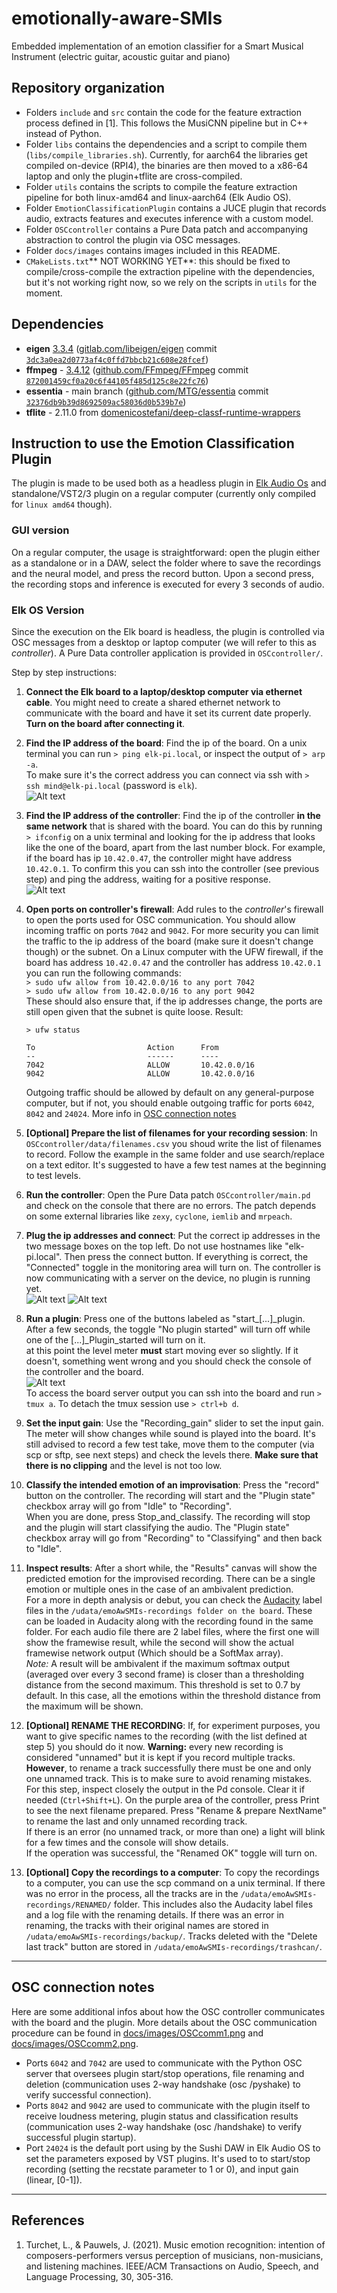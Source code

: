 # emotionally-aware-SMIs
Embedded implementation of an emotion classifier for a Smart Musical Instrument (electric guitar, acoustic guitar and piano)

## Repository organization
- Folders ```include``` and ```src``` contain the code for the feature extraction process defined in [1]. This follows the MusiCNN pipeline but in C++ instead of Python.
- Folder ```libs``` contains the dependencies and a script to compile them (```libs/compile_libraries.sh```). Currently, for aarch64 the libraries get compiled on-device (RPI4), the binaries are then moved to a x86-64 laptop and only the plugin+tflite are cross-compiled.
- Folder ```utils``` contains the scripts to compile the feature extraction pipeline for both linux-amd64 and linux-aarch64 (Elk Audio OS).
- Folder ```EmotionClassificationPlugin``` contains a JUCE plugin that records audio, extracts features and executes inference with a custom model.
- Folder `OSCcontroller` contains a Pure Data patch and accompanying abstraction to control the plugin via OSC messages.
- Folder ```docs/images``` contains images included in this README.
- ```CMakeLists.txt```** NOT WORKING YET**: this should be fixed to compile/cross-compile the extraction pipeline with the dependencies, but it's not working right now, so we rely on the scripts in ```utils``` for the moment.

## Dependencies

<!-- - zlib - 1.2.13 ([github.com/madler/zlib](https://github.com/madler/zlib) commit ```04f42ceca40f73e2978b50e93806c2a18c1281fc```) -->
- **eigen** [3.3.4](https://gitlab.com/libeigen/eigen/-/releases/3.3.4) ([gitlab.com/libeigen/eigen](https://gitlab.com/libeigen/eigen) commit [```3dc3a0ea2d0773af4c0ffd7bbcb21c608e28fcef```](https://gitlab.com/libeigen/eigen/tree/3dc3a0ea2d0773af4c0ffd7bbcb21c608e28fcef))
- **ffmpeg** - [3.4.12](https://github.com/FFmpeg/FFmpeg/releases/tag/n3.4.12) ([github.com/FFmpeg/FFmpeg](https://github.com/FFmpeg/FFmpeg) commit [```872001459cf0a20c6f44105f485d125c8e22fc76```](https://github.com/FFmpeg/FFmpeg/tree/872001459cf0a20c6f44105f485d125c8e22fc76))
- **essentia** - main branch ([github.com/MTG/essentia](https://github.com/MTG/essentia) commit [```32376db9b39d8692509ac58036d0b539b7e```](https://github.com/MTG/essentia/tree/32376db9b39d8692509ac58036d0b539b7e))
- **tflite** - 2.11.0 from [domenicostefani/deep-classf-runtime-wrappers](https://github.com/domenicostefani/deep-classf-runtime-wrappers)

## Instruction to use the Emotion Classification Plugin

The plugin is made to be used both as a headless plugin in [Elk Audio Os](https://www.elk.audio/start) and standalone/VST2/3 plugin on a regular computer (currently only compiled for ```linux amd64``` though).  
### GUI version
On a regular computer, the usage is straightforward: open the plugin either as a standalone or in a DAW, select the folder where to save the recordings and the neural model, and press the record button. Upon a second press, the recording stops and inference is executed for every 3 seconds of audio.
### Elk OS Version
Since the execution on the Elk board is headless, the plugin is controlled via OSC messages from a desktop or laptop computer (we will refer to this as *controller*). A Pure Data controller application is provided in ```OSCcontroller/```.

Step by step instructions:
1. **Connect the Elk board to a laptop/desktop computer via ethernet cable**. You might need to create a shared ethernet network to communicate with the board and have it set its current date properly.  
**Turn on the board after connecting it**.

2. **Find the IP address of the board**: Find the ip of the board. On a unix terminal you can run ```> ping elk-pi.local```, or inspect the output of ```> arp -a```.  
To make sure it's the correct address you can connect via ssh with ```> ssh mind@elk-pi.local``` (password is ```elk```).  
![Alt text](docs//images/ip_board.png)  

3. **Find the IP address of the controller**: Find the ip of the controller **in the same network** that is shared with the board. You can do this by running ```> ifconfig``` on a unix terminal and looking for the ip address that looks like the one of the board, apart from the last number block. For example, if the board has ip ```10.42.0.47```, the controller might have address ```10.42.0.1```. To confirm this you can ssh into the controller (see previous step) and ping the address, waiting for a positive response.  
![Alt text](docs//images/ip_controller.png)  

4. **Open ports on controller's firewall**: Add rules to the *controller*'s firewall to open the ports used for OSC communication. You should allow incoming traffic on ports ```7042``` and ```9042```. For more security you can limit the traffic to the ip address of the board (make sure it doesn't change though) or the subnet. On a Linux computer with the UFW firewall, if the board has address `10.42.0.47` and the controller has address `10.42.0.1` you can run the following commands:  
```> sudo ufw allow from 10.42.0.0/16 to any port 7042```  
```> sudo ufw allow from 10.42.0.0/16 to any port 9042```  
These should also ensure that, if the ip addresses change, the ports are still open given that the subnet is quite loose.
Result:
    ```
    > ufw status

    To                         Action      From
    --                         ------      ----              
    7042                       ALLOW       10.42.0.0/16              
    9042                       ALLOW       10.42.0.0/16 
    ```
    Outgoing traffic should be allowed by default on any general-purpose computer, but if not, you should enable outgoing traffic for ports `6042`, `8042` and `24024`. More info in [OSC connection notes](#osc-connection-notes)

5. **[Optional] Prepare the list of filenames for your recording session**: In ```OSCcontroller/data/filenames.csv``` you shoud write the list of filenames to record. Follow the example in the same folder and use search/replace on a text editor. It's suggested to have a few test names at the beginning to test levels.

6. **Run the controller**: Open the Pure Data patch ```OSCcontroller/main.pd``` and check on the console that there are no errors. The patch depends on some external libraries like ```zexy```, ```cyclone```, ```iemlib``` and ```mrpeach```.

7. **Plug the ip addresses and connect**: Put the correct ip addresses in the two message boxes on the top left. Do not use hostnames like "elk-pi.local". Then press the connect button. If everything is correct, the "Connected" toggle in the monitoring area will turn on. The controller is now communicating with a server on the device, no plugin is running yet.  
![Alt text](docs//images/connect.png)
![Alt text](docs//images/connection_state.png)  


8. **Run a plugin**: Press one of the buttons labeled as "start_[...]_plugin. After a few seconds, the toggle "No plugin started" will turn off while one of the [...]_Plugin_started will turn on it.  
at this point the level meter **must** start moving ever so slightly. If it doesn't, something went wrong and you should check the console of the controller and the board.  
![Alt text](docs//images/monitor_level.png)  
To access the board server output you can ssh into the board and run ```> tmux a```. To detach the tmux session use ```> ctrl+b d```.

9. **Set the input gain**: Use the "Recording_gain" slider to set the input gain. The meter will show changes while sound is played into the board. It's still advised to record a few test take, move them to the computer (via scp or sftp, see next steps) and check the levels there. **Make sure that there is no clipping** and the level is not too low.

10. **Classify the intended emotion of an improvisation**: Press the "record" button on the controller. The recording will start and the "Plugin state" checkbox array will go from "Idle" to "Recording".  
When you are done, press Stop_and_classify. 
The recording will stop and the plugin will start classifying the audio. The "Plugin state" checkbox array will go from "Recording" to "Classifying" and then back to "Idle".

11. **Inspect results**: After a short while, the "Results" canvas will show the predicted emotion for the improvised recording. There can be a single emotion or multiple ones in the case of an ambivalent prediction.  
For a more in depth analysis or debut, you can check the [Audacity](https://www.audacityteam.org/) label files in the ```/udata/emoAwSMIs-recordings folder on the board```. These can be loaded in Audacity along with the recording found in the same folder. For each audio file there are 2 label files, where the first one will show the framewise result, while the second will show the actual framewise network output (Which should be a SoftMax array).  
*Note:* A result will be ambivalent if the maximum softmax output (averaged over every 3 second frame) is closer than a thresholding distance from the second maximum. This threshold is set to 0.7 by default. In this case, all the emotions within the threshold distance from the maximum will be shown.

12. **[Optional] RENAME THE RECORDING**: If, for experiment purposes, you want to give specific names to the recording (with the list defined at step 5) you should do it now. **Warning:** every new recording is considered "unnamed" but it is kept if you record multiple tracks. **However**, to rename a track successfully there must be one and only one unnamed track. This is to make sure to avoid renaming mistakes.  
For this step, inspect closely the output in the Pd console. Clear it if needed (`Ctrl+Shift+L`).
On the purple area of the controller, press Print to see the next filename prepared. Press "Rename & prepare NextName" to rename the last and only unnamed recording track.  
If there is an error (no unnamed track, or more than one) a light will blink for a few times and the console will show details.  
If the operation was successful, the "Renamed OK" toggle will turn on.

13. **[Optional] Copy the recordings to a computer**: To copy the recordings to a computer, you can use the scp command on a unix terminal. If there was no error in the process, all the tracks are in the `/udata/emoAwSMIs-recordings/RENAMED/` folder. This includes also the Audacity label files and a log file with the renaming details.
If there was an error in renaming, the tracks with their original names are stored in `/udata/emoAwSMIs-recordings/backup/`. Tracks deleted with the "Delete last track" button are stored in `/udata/emoAwSMIs-recordings/trashcan/`.
___

## OSC connection notes
Here are some additional infos about how the OSC controller communicates with the board and the plugin.
More details about the OSC communication procedure can be found in [docs/images/OSCcomm1.png](docs/images/OSCcomm1.png) and [docs/images/OSCcomm2.png](docs/images/OSCcomm2.png).
- Ports `6042` and `7042` are used to communicate with the Python OSC server that oversees plugin start/stop operations, file renaming and deletion (communication uses 2-way handshake (osc /pyshake) to verify successful connection).
- Ports `8042` and `9042` are used to communicate with the plugin itself to receive loudness metering, plugin status and classification results (communication uses 2-way handshake (osc /handshake) to verify successful plugin startup).
- Port `24024` is the default port using by the Sushi DAW in Elk Audio OS to set the parameters exposed by VST plugins. It's used to to start/stop recording (setting the recstate parameter to 1 or 0), and input gain (linear, [0-1]).

___
## References

1. Turchet, L., & Pauwels, J. (2021). Music emotion recognition: intention of composers-performers versus perception of musicians, non-musicians, and listening machines. IEEE/ACM Transactions on Audio, Speech, and Language Processing, 30, 305-316.